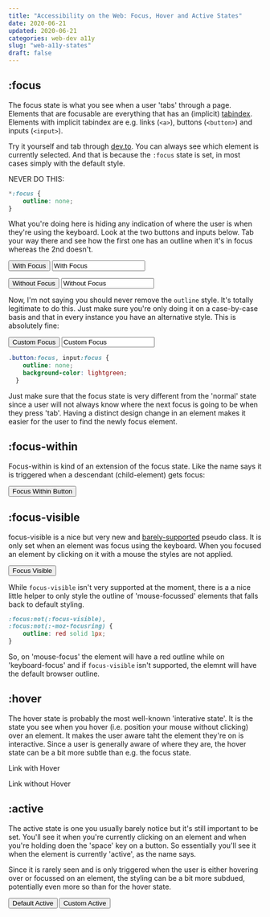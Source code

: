 ```yaml
---
title: "Accessibility on the Web: Focus, Hover and Active States"
date: 2020-06-21
updated: 2020-06-21
categories: web-dev a11y
slug: "web-a11y-states"
draft: false
---
```


## :focus

The focus state is what you see when a user 'tabs' through a page. Elements that are focusable are everything that has an (implicit) [tabindex](https://developer.mozilla.org/en-US/docs/Web/HTML/Global_attributes/tabindex). Elements with implicit tabindex are e.g. links (`<a>`), buttons (`<button>`) and inputs (`<input>`).

Try it yourself and tab through [dev.to](https://dev.to/). You can always see which element is currently selected. And that is because the `:focus` state is set, in most cases simply with the default style.

NEVER DO THIS:

```css
*:focus {
    outline: none;
}
```

What you're doing here is hiding any indication of where the user is when they're using the keyboard. Look at the two buttons and inputs below. Tab your way there and see how the first one has an outline when it's in focus whereas the 2nd doesn't.

<style>
.visually-hidden {
  border: 0;
  clip: rect(0 0 0 0);
  height: 1px;
  margin: -1px;
  overflow: hidden;
  padding: 0;
  position: absolute;
  width: 1px;
  white-space: nowrap;
  word-wrap: normal;
}
</style>

<button class="focus">With Focus</button>
<label class="visually-hidden" for="focus-input">Example Input with Focus:</label>
<input id="focus-input" class="focus" value="With Focus" type="text"/>

<button class="non-focus">Without Focus</button>
<label class="visually-hidden" for="non-focus-input">Example Input without Focus:</label>
<input id="non-focus-input" class="non-focus" value="Without Focus" type="text"/>
<style>
  .non-focus:focus { outline: none;}
</style>

Now, I'm not saying you should never remove the `outline` style. It's totally legitimate to do this. Just make sure you're only doing it on a case-by-case basis and that in every instance you have an alternative style. This is absolutely fine:

<button class="custom-focus">Custom Focus</button>
<label class="visually-hidden" for="custom-focus-input">Example Input with Custom Focus:</label>
<input class="custom-focus" id="custom-focus-input" value="Custom Focus" type="text"/>
<style>
  .custom-focus:focus {
    outline: none;
    background-color: lightgreen;
  }
</style>

```css
.button:focus, input:focus {
    outline: none;
    background-color: lightgreen;
  }
```

Just make sure that the focus state is very different from the 'normal' state since a user will not always know where the next focus is going to be when they press 'tab'. Having a distinct design change in an element makes it easier for the user to find the newly focus element.


## :focus-within

Focus-within is kind of an extension of the focus state. Like the name says it is triggered when a descendant (child-element) gets focus:

<div class="wrapper">
    <button class="fpcus-within-btn">Focus Within Button</button>
</div>
<style>
  .fpcus-within-btn:focus {
    outline: none;
    background-color: lightgreen;
  }
  .wrapper:focus-within {
      background: lightblue;
      padding: 10px;
  }
</style>


## :focus-visible

focus-visible is a nice but very new and [barely-supported](https://caniuse.com/#feat=mdn-css_selectors_focus-visible) pseudo class. It is only set when an element was focus using the keyboard. When you focused an element by clicking on it with a mouse the styles are not applied.

<button class="focus-visible">Focus Visible</button>
<style>
  .focus-visible:-moz-focusring {
    outline: none;
    background-color: lightgreen;
  }
  .focus-visible:focus-visible {
    outline: none;
    background-color: lightgreen;
  }
</style>


While `focus-visible` isn't very supported at the moment, there is a a nice little helper to only style the outline of 'mouse-focussed' elements that falls back to default styling.

```css
:focus:not(:focus-visible),
:focus:not(:-moz-focusring) {
    outline: red solid 1px; 
}
```
 So, on 'mouse-focus' the element will have a red outline while on 'keyboard-focus' and if `focus-visible` isn't supported, the elemnt will have the default browser outline.


## :hover

The hover state is probably the most well-known 'interative state'. It is the state you see when you hover (i.e. position your mouse without clicking) over an element. It makes the user aware taht the element they're on is interactive. Since a user is generally aware of where they are, the hover state can be a bit more subtle than e.g. the focus state.

<a class="hover">Link with Hover</a>
<style>
  #article .hover:hover {
    text-decoration: none;
    color: black;
  }
</style>

<a class="non-hover">Link without Hover</a>


## :active

The active state is one you usually barely notice but it's still important to be set. You'll see it when you're currently clicking on an element and when you're holding doen the 'space' key on a button. So essentially you'll see it when the element is currently 'active', as the name says.

Since it is rarely seen and is only triggered when the user is either hovering over or focussed on an element, the styling can be a bit more subdued, potentially even more so than for the hover state.

<button class="default-active">Default Active</button>
<button class="custom-active">Custom Active</button>
<style>
  .custom-active:active { background-color: lightgreen;}
</style>
